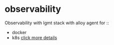 # observability

Observability with lgmt stack with alloy agent for ::
- docker
- k8s [click more details](https://github.com/samitkumarpatel/k8s-local-infra)
